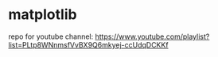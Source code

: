 # matplotlib

repo for youtube channel: https://www.youtube.com/playlist?list=PLtp8WNnmsfVvBX9Q6mkyej-ccUdqDCKKf
